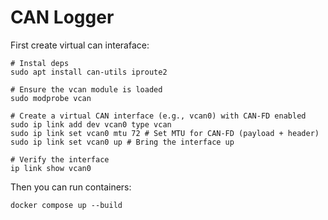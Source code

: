 # CAN Logger

First create virtual can interaface:

```shell
# Instal deps
sudo apt install can-utils iproute2

# Ensure the vcan module is loaded
sudo modprobe vcan

# Create a virtual CAN interface (e.g., vcan0) with CAN-FD enabled
sudo ip link add dev vcan0 type vcan
sudo ip link set vcan0 mtu 72 # Set MTU for CAN-FD (payload + header)
sudo ip link set vcan0 up # Bring the interface up

# Verify the interface
ip link show vcan0
```

Then you can run containers:

```shell
docker compose up --build
```